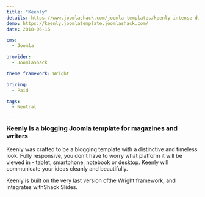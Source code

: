 ```yaml
---
title: "Keenly"
details: https://www.joomlashack.com/joomla-templates/keenly-intense-distinctive
demo: https://keenly.joomlatemplate.joomlashack.com/
date: 2018-06-16

cms: 
  - Joomla

provider:
  - JoomlaShack

theme_framework: Wright

pricing:
  - Paid

tags:
  - Neutral
---
```


### Keenly is a blogging Joomla template for magazines and writers

Keenly was crafted to be a blogging template with a distinctive and timeless look. Fully responsive, you don't have to worry what platform it will be viewed in - tablet, smartphone, notebook or desktop. Keenly will communicate your ideas cleanly and beautifully.

Keenly is built on the very last version ofthe Wright framework, and integrates withShack Slides.